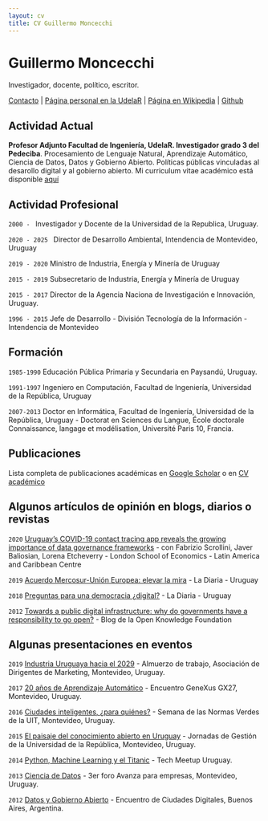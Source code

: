 ```yaml
---
layout: cv
title: CV Guillermo Moncecchi
---
```

# Guillermo Moncecchi
Investigador, docente, político, escritor.

<div id="webaddress">
<a href="gmonce@fing.edu.uy">Contacto</a>
| <a href="http://www.fing.edu.uy/~gmonce">Página personal en la UdelaR</a>
 | <a href="https://es.wikipedia.org/wiki/Guillermo_Moncecchi">Página en Wikipedia</a> 
 | <a href="https://github.com/gmonce/datascience/">Github</a>
</div>



## Actividad Actual
__Profesor Adjunto Facultad de Ingeniería, UdelaR. Investigador grado 3 del Pedeciba__. Procesamiento de Lenguaje Natural, Aprendizaje Automático, Ciencia de Datos, Datos y Gobierno Abierto. Políticas públicas vinculadas al desarollo digital y al gobierno abierto. Mi curriculum vitae académico está disponible [aquí](https://exportcvuy.anii.org.uy/cv/?e254cf8bad559f83b8e9128ebe34a4d948ded99a54162baea38124a13171fb8b28224b9429f7847352b97ba0752f4a594942c58749c541e51ed4d0ac1bb754ea)

## Actividad Profesional
`2000 - ` Investigador y Docente de la Universidad de la Republica, Uruguay. 

`2020 - 2025 ` Director de Desarrollo Ambiental, Intendencia de Montevideo, Uruguay

`2019 - 2020` Ministro de Industria, Energía y Minería de Uruguay

`2015 - 2019` Subsecretario de Industria, Energía y Minería de Uruguay

`2015 - 2017` Director de la Agencia Naciona de Investigación e Innovación, Uruguay.
 
`1996 - 2015` Jefe de Desarrollo - División Tecnología de la Información - Intendencia de Montevideo

## Formación
`1985-1990`
Educación Pública Primaria y Secundaria en Paysandú, Uruguay.

`1991-1997`
Ingeniero en Computación, Facultad de Ingeniería, Universidad de la República, Uruguay

`2007-2013`
Doctor en Informática, Facultad de Ingeniería, Universidad de la República, Uruguay - Doctorat en Sciences du Langue, École doctorale Connaissance, langage et modélisation, Université Paris 10, Francia.  

## Publicaciones 
Lista completa de publicaciones académicas en [Google Scholar](https://scholar.google.com/citations?user=J2I7jQMAAAAJ&hl=es) o en [CV académico](https://exportcvuy.anii.org.uy/cv/?e254cf8bad559f83b8e9128ebe34a4d948ded99a54162baea38124a13171fb8b28224b9429f7847352b97ba0752f4a594942c58749c541e51ed4d0ac1bb754ea)

## Algunos artículos de opinión en blogs, diarios o revistas
`2020` [Uruguay’s COVID-19 contact tracing app reveals the growing importance of data governance frameworks](https://blogs.lse.ac.uk/latamcaribbean/2020/08/26/uruguays-covid-19-contact-tracing-app-reveals-the-growing-importance-of-data-governance-frameworks/) - con Fabrizio Scrollini, Javer Baliosian, Lorena Etcheverry - London School of Economics - Latin America and Caribbean Centre

`2019` [Acuerdo Mercosur-Unión Europea: elevar la mira](https://ladiaria.com.uy/articulo/2019/7/acuerdo-mercosur-union-europea-elevar-la-mira/) - La Diaria - Uruguay

`2018` [Preguntas para una democracia ¿digital?](https://ladiaria.com.uy/articulo/2018/7/preguntas-para-una-democracia-digital/) - La Diaria - Uruguay

`2012` [Towards a public digital infrastructure: why do governments have a responsibility to go open?](https://blog.okfn.org/2012/11/01/towards-a-public-digital-infrastructure-why-do-governments-have-a-responsibility-to-go-open/) - Blog de la Open Knowledge Foundation

## Algunas presentaciones en eventos

`2019` [Industria Uruguaya hacia el 2029](https://www.youtube.com/watch?v=5LnqnFJmQRk) - Almuerzo de trabajo, Asociación de Dirigentes de Marketing, Montevideo, Uruguay.

`2017` [20 años de Aprendizaje Automático](https://www.youtube.com/watch?v=L5pUoANxU-o) - Encuentro GeneXus GX27, Montevideo, Uruguay.

`2016` [Ciudades inteligentes, ¿para quiénes?](https://www.youtube.com/watch?time_continue=267&v=uCCszXfurUk&feature=emb_logo) - Semana de las Normas Verdes de la UIT, Montevideo, Uruguay.

`2015` [El paisaje del conocimiento abierto en Uruguay](https://www.youtube.com/watch?time_continue=543&v=uaGdQuNnnXE&feature=emb_logo) - Jornadas de Gestión de la Universidad de la República, Montevideo, Uruguay.

`2014` [Python, Machine Learning y el Titanic](https://www.youtube.com/watch?v=6MZFsZ9HINE) - Tech Meetup Uruguay. 

`2013` [Ciencia de Datos](https://tv.vera.com.uy/video/6136) - 3er foro Avanza para empresas, Montevideo, Uruguay.

`2012` [Datos y Gobierno Abierto](https://www.youtube.com/watch?v=r_6pyOJOma8) - Encuentro de Ciudades Digitales, Buenos Aires, Argentina. 


<!-- ### Footer

Última actualización : Junio de 2020 -->


